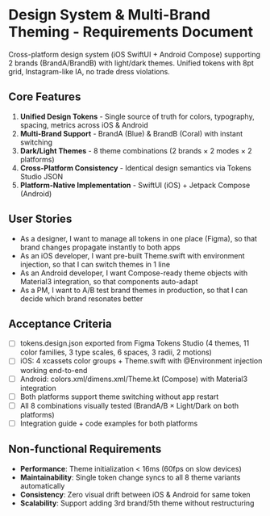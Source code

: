 # Design System & Multi-Brand Theming - Requirements Document

Cross-platform design system (iOS SwiftUI + Android Compose) supporting 2 brands (BrandA/BrandB) with light/dark themes. Unified tokens with 8pt grid, Instagram-like IA, no trade dress violations.

## Core Features

1. **Unified Design Tokens** - Single source of truth for colors, typography, spacing, metrics across iOS & Android
2. **Multi-Brand Support** - BrandA (Blue) & BrandB (Coral) with instant switching
3. **Dark/Light Themes** - 8 theme combinations (2 brands × 2 modes × 2 platforms)
4. **Cross-Platform Consistency** - Identical design semantics via Tokens Studio JSON
5. **Platform-Native Implementation** - SwiftUI (iOS) + Jetpack Compose (Android)

## User Stories

- As a designer, I want to manage all tokens in one place (Figma), so that brand changes propagate instantly to both apps
- As an iOS developer, I want pre-built Theme.swift with environment injection, so that I can switch themes in 1 line
- As an Android developer, I want Compose-ready theme objects with Material3 integration, so that components auto-adapt
- As a PM, I want to A/B test brand themes in production, so that I can decide which brand resonates better

## Acceptance Criteria

- [ ] tokens.design.json exported from Figma Tokens Studio (4 themes, 11 color families, 3 type scales, 6 spaces, 3 radii, 2 motions)
- [ ] iOS: 4 xcassets color groups + Theme.swift with @Environment injection working end-to-end
- [ ] Android: colors.xml/dimens.xml/Theme.kt (Compose) with Material3 integration
- [ ] Both platforms support theme switching without app restart
- [ ] All 8 combinations visually tested (BrandA/B × Light/Dark on both platforms)
- [ ] Integration guide + code examples for both platforms

## Non-functional Requirements

- **Performance**: Theme initialization < 16ms (60fps on slow devices)
- **Maintainability**: Single token change syncs to all 8 theme variants automatically
- **Consistency**: Zero visual drift between iOS & Android for same token
- **Scalability**: Support adding 3rd brand/5th theme without restructuring
